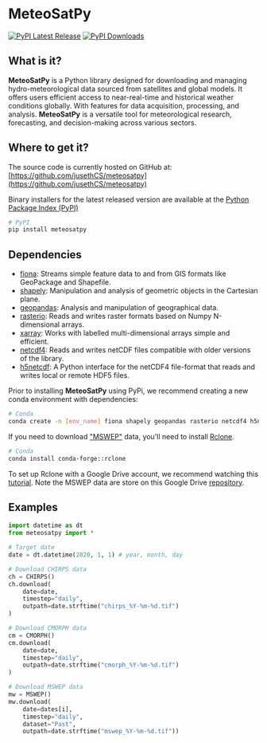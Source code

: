 # MeteoSatPy
[![PyPI Latest Release](https://img.shields.io/pypi/v/meteosatpy.svg)](https://pypi.org/project/meteosatpy/)
[![PyPI Downloads](https://img.shields.io/pypi/dm/meteosatpy.svg?label=PyPI%20downloads)](https://pypi.org/project/meteosatpy/)

## What is it?
**MeteoSatPy** is a Python library designed for downloading and managing hydro-meteorological data sourced from satellites and global models. It offers users efficient access to near-real-time and historical weather conditions globally. With features for data acquisition, processing, and analysis. **MeteoSatPy** is a versatile tool for meteorological research, forecasting, and decision-making across various sectors.

## Where to get it?
The source code is currently hosted on GitHub at:
[https://github.com/jusethCS/meteosatpy](https://github.com/jusethCS/meteosatpy)

Binary installers for the latest released version are available at the [Python Package Index (PyPI)](https://pypi.org/project/meteosatpy/)

```sh
# PyPI
pip install meteosatpy
```

## Dependencies
- [fiona](https://fiona.readthedocs.io/en/stable/README.html): Streams simple feature data to and from GIS formats like GeoPackage and Shapefile.
- [shapely](https://shapely.readthedocs.io/en/stable/): Manipulation and analysis of geometric objects in the Cartesian plane.
- [geopandas](https://readthedocs.org/projects/geopandas/): Analysis and manipulation of geographical data.
- [rasterio](https://rasterio.readthedocs.io/en/stable/): Reads and writes raster formats based on Numpy N-dimensional arrays.
- [xarray](https://docs.xarray.dev/en/stable/): Works with labelled multi-dimensional arrays simple and efficient.
- [netcdf4](https://unidata.github.io/netcdf4-python/): Reads and writes netCDF files compatible with older versions of the library.
- [h5netcdf](https://h5netcdf.org/): A Python interface for the netCDF4 file-format that reads and writes local or remote HDF5 files.

Prior to installing **MeteoSatPy** using PyPi, we recommend creating a new conda environment with dependencies:

```sh
# Conda
conda create -n [env_name] fiona shapely geopandas rasterio netcdf4 h5netcdf xarray
```

If you need to download ["MSWEP"](https://www.gloh2o.org/mswep/) data, you'll need to install [Rclone](https://anaconda.org/conda-forge/rclone).

```sh
# Conda
conda install conda-forge::rclone
```

To set up Rclone with a Google Drive account, we recommend watching this [tutorial](https://www.youtube.com/watch?v=vPs9K_VC-lg). Note the MSWEP data are store on this Google Drive [repository](https://drive.google.com/drive/u/0/folders/1Kok05OPVESTpyyan7NafR-2WwuSJ4TO9).


## Examples

```python
import datetime as dt
from meteosatpy import *

# Target date
date = dt.datetime(2020, 1, 1) # year, month, day

# Download CHIRPS data
ch = CHIRPS()
ch.download(
    date=date, 
    timestep="daily", 
    outpath=date.strftime("chirps_%Y-%m-%d.tif")
)

# Download CMORPH data
cm = CMORPH()
cm.download(
    date=date, 
    timestep="daily", 
    outpath=date.strftime("cmorph_%Y-%m-%d.tif")
)

# Download MSWEP data
mw = MSWEP()
mw.download(
    date=dates[i], 
    timestep="daily", 
    dataset="Past",
    outpath=date.strftime("mswep_%Y-%m-%d.tif"))
```
